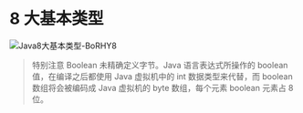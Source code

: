 # 8 大基本类型

![Java8大基本类型-BoRHY8](https://cdn.jsdelivr.net/gh/DreamCats/imgs@main/uPic/Java8大基本类型-BoRHY8.jpg)

> 特别注意 Boolean 未精确定义字节。Java 语言表达式所操作的 boolean 值，在编译之后都使用 Java 虚拟机中的 int 数据类型来代替，而 boolean 数组将会被编码成 Java 虚拟机的 byte 数组，每个元素 boolean 元素占 8 位。
